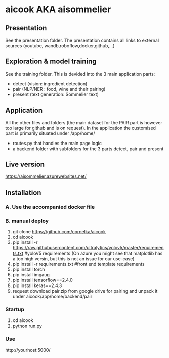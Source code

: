 # aicook AKA aisommelier


## Presentation
See the presentation folder. The presentation contains all links to external sources (youtube, wandb,roboflow,docker,github,...)
## Exploration & model training
See the training folder. This is devided into the 3 main application parts: 
- detect (vision: ingredient detection)
- pair (NLP/NER : food, wine and their pairing)
- present (text generation: Sommelier text)

## Application 
All the other files and folders (the main dataset for the PAIR part is however too large for github and is on request).
In the application the customised part is primarily situated under /app/home/
- routes.py that handles the main page logic
- a backend folder with subfolders for the 3 parts detect, pair and present

## Live version
https://aisommelier.azurewebsites.net/



## Installation
### A. Use the accompanied docker file
### B. manual deploy
1. git clone https://github.com/cornelka/aicook
2. cd aicook
3. pip install -r https://raw.githubusercontent.com/ultralytics/yolov5/master/requirements.txt #yoloV5 requirements
(On azure you might see that matplotlib has a too high versin, but this is not an issue for our use-case)
5. pip install -r requirements.txt #front end template requirements
6. pip install torch
7. pip install imgaug
8. pip install tensorflow==2.4.0
9. pip install keras==2.4.3
10. request download pair.zip from google drive for pairing and unpack it under aicook/app/home/backend/pair

### Startup
1. cd aicook
2. python run.py

### Use
http://yourhost:5000/
